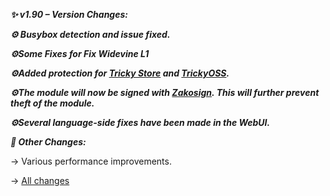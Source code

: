 **_✨ v1.90 – Version Changes:_**

**_⚙️ Busybox detection and issue fixed._**

**_⚙️Some Fixes for Fix Widevine L1_**

**_⚙️Added protection for [Tricky Store](https://github.com/5ec1cff/TrickyStore) and [TrickyOSS](https://github.com/beakthoven/TrickyStoreOSS)._**

**_⚙️The module will now be signed with [Zakosign](https://github.com/Lama3L9R/zakosign). This will further prevent theft of the module._**

**_⚙️Several language-side fixes have been made in the WebUI._**

**_📌 Other Changes:_**

→ Various performance improvements.

→ [All changes](https://github.com/YurikeyDev/yurikey/compare/v1.8...v1.90)
